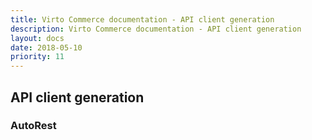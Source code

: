 ```yaml
---
title: Virto Commerce documentation - API client generation
description: Virto Commerce documentation - API client generation
layout: docs
date: 2018-05-10
priority: 11
---
```


## API client generation

### AutoRest